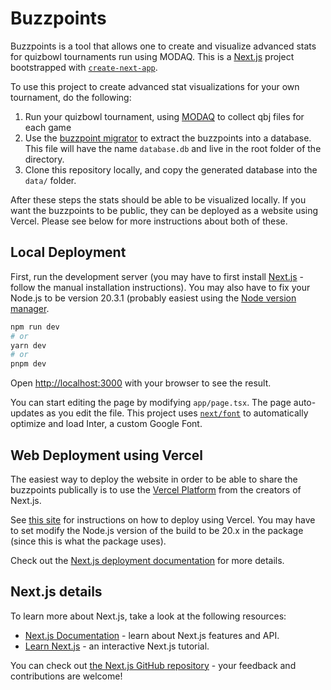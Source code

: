 # Buzzpoints
Buzzpoints is a tool that allows one to create and visualize advanced stats for quizbowl tournaments run using MODAQ. This is a [Next.js](https://nextjs.org/) project bootstrapped with [`create-next-app`](https://github.com/vercel/next.js/tree/canary/packages/create-next-app).

To use this project to create advanced stat visualizations for your own tournament, do the following: 
1. Run your quizbowl tournament, using [MODAQ](https://www.quizbowlreader.com/) to collect qbj files for each game
2. Use the [buzzpoint migrator](https://github.com/JemCasey/buzzpoint-migrator/tree/main) to extract the buzzpoints into a database. This file will have the name `database.db` and live in the root folder of the directory.
3. Clone this repository locally, and copy the generated database into the `data/` folder.

After these steps the stats should be able to be visualized locally. If you want the buzzpoints to be public, they can be deployed as a website using Vercel. Please see below for more instructions about both of these.

## Local Deployment
First, run the development server (you may have to first install [Next.js](https://nextjs.org/docs/app/getting-started/installation#manual-installation) - follow the manual installation instructions). You may also have to fix your Node.js to be version 20.3.1 (probably easiest using the [Node version manager](https://github.com/nvm-sh/nvm).

```bash
npm run dev
# or
yarn dev
# or
pnpm dev
```

Open [http://localhost:3000](http://localhost:3000) with your browser to see the result.

You can start editing the page by modifying `app/page.tsx`. The page auto-updates as you edit the file. This project uses [`next/font`](https://nextjs.org/docs/basic-features/font-optimization) to automatically optimize and load Inter, a custom Google Font.

## Web Deployment using Vercel
The easiest way to deploy the website in order to be able to share the buzzpoints publically is to use the [Vercel Platform](https://vercel.com/new?utm_medium=default-template&filter=next.js&utm_source=create-next-app&utm_campaign=create-next-app-readme) from the creators of Next.js.

See [this site](https://vercel.com/docs/frameworks/nextjs) for instructions on how to deploy using Vercel. You may have to set modify the Node.js version of the build to be 20.x in the package (since this is what the package uses).

Check out the [Next.js deployment documentation](https://nextjs.org/docs/deployment) for more details.

## Next.js details

To learn more about Next.js, take a look at the following resources:

- [Next.js Documentation](https://nextjs.org/docs) - learn about Next.js features and API.
- [Learn Next.js](https://nextjs.org/learn) - an interactive Next.js tutorial.

You can check out [the Next.js GitHub repository](https://github.com/vercel/next.js/) - your feedback and contributions are welcome!

